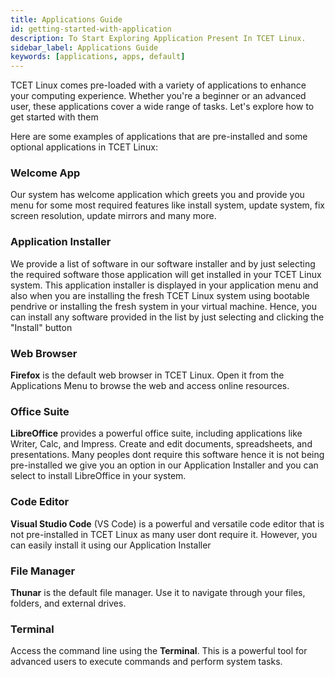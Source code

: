 ```yaml
---
title: Applications Guide
id: getting-started-with-application
description: To Start Exploring Application Present In TCET Linux.
sidebar_label: Applications Guide
keywords: [applications, apps, default]
---
```


TCET Linux comes pre-loaded with a variety of applications to enhance your computing experience. Whether you're a beginner or an advanced user, these applications cover a wide range of tasks. Let's explore how to get started with them

Here are some examples of applications that are pre-installed and some optional applications in TCET Linux:

### Welcome App
Our system has welcome application which greets you and provide you menu for some most required features like install system, update system, fix screen resolution, update mirrors and many more.

### Application Installer

We provide a list of software in our software installer and by just selecting the required software those application will get installed in your TCET Linux system. This application installer is displayed in your application menu and also when you are installing the fresh TCET Linux system using bootable pendrive or installing the fresh system in your virtual machine. Hence, you can install any software provided in the list by just selecting and clicking the "Install" button

### Web Browser

**Firefox** is the default web browser in TCET Linux. Open it from the Applications Menu to browse the web and access online resources.

### Office Suite

**LibreOffice** provides a powerful office suite, including applications like Writer, Calc, and Impress. Create and edit documents, spreadsheets, and presentations. Many peoples dont require this software hence it is not being pre-installed we give you an option in our Application Installer and you can select to install LibreOffice in your system.

### Code Editor
**Visual Studio Code** (VS Code) is a powerful and versatile code editor that is not pre-installed in TCET Linux as many user dont require it. However, you can easily install it using our Application Installer

### File Manager

**Thunar** is the default file manager. Use it to navigate through your files, folders, and external drives.

### Terminal

Access the command line using the **Terminal**. This is a powerful tool for advanced users to execute commands and perform system tasks.